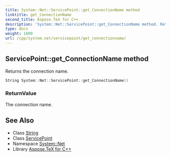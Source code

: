 ```yaml
---
title: System::Net::ServicePoint::get_ConnectionName method
linktitle: get_ConnectionName
second_title: Aspose.TeX for C++
description: 'System::Net::ServicePoint::get_ConnectionName method. Returns the connection name in C++.'
type: docs
weight: 1600
url: /cpp/system.net/servicepoint/get_connectionname/
---
```

## ServicePoint::get_ConnectionName method


Returns the connection name.

```cpp
String System::Net::ServicePoint::get_ConnectionName()
```


### ReturnValue

The connection name.

## See Also

* Class [String](../../../system/string/)
* Class [ServicePoint](../)
* Namespace [System::Net](../../)
* Library [Aspose.TeX for C++](../../../)
